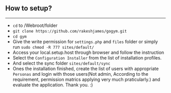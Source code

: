 
## How to setup?
---------------------

 * ``cd``  to /Webroot/folder
 * ```git clone https://github.com/rakeshjames/gogym.git```
 * ```cd gym```
 * Give the write permission for `settings.php` and `files` folder or simply run ```sudo chmod -R 777 sites/default/```
 * Access your local.setup.host through browser and follow the instruction
 * Select the `Configuration Installer` from the list of installation profiles.
 * And select the sync folder `sites/default/sync`
 * Ones the installation finished, create the list of users with appropriate  `Personas` and login with those users(Not admin, According to the requirement, permission matrics applying very much praticularly.) and evaluate the application. Thank you. :)

